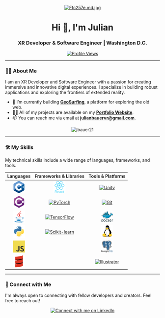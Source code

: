 <p align="center">
  <a href="https://freeimage.host/i/Ffc257e"><img src="https://iili.io/Ffc257e.md.jpg" alt="Ffc257e.md.jpg" border="0"></a>
</p>

<h1 align="center">Hi 👋, I'm Julian</h1>
<h3 align="center">XR Developer & Software Engineer | Washington D.C.</h3>

<p align="center">
  <a href="https://github.com/jbauer21">
    <img src="https://komarev.com/ghpvc/?username=jbauer21&label=Profile%20Views&color=0e75b6&style=flat-square" alt="Profile Views"/>
  </a>
</p>

---

### 👨‍💻 About Me

I am an XR Developer and Software Engineer with a passion for creating immersive and innovative digital experiences. I specialize in building robust applications and exploring the frontiers of extended reality.

- 🔭 I’m currently building **[GeoSurfing](https://geosurfing.net/)**, a platform for exploring the old web.  
- 👨‍💻 All of my projects are available on my **[Portfolio Website](https://jcbauer.neocities.org/portfolio)**.  
- 📫 You can reach me via email at **julianbauervr@gmail.com**.

<p align="center">
  <img align="center" src="https://github-readme-stats.vercel.app/api/top-langs?username=jbauer21&show_icons=true&locale=en&layout=compact&theme=vision-friendly-dark" alt="jbauer21" />
</p>

---

### 🛠️ My Skills

My technical skills include a wide range of languages, frameworks, and tools.

| **Languages** | **Frameworks & Libraries** | **Tools & Platforms** |
| :---: | :---: | :---: |
| <a href="https://www.cplusplus.com/" target="_blank"><img src="https://raw.githubusercontent.com/devicons/devicon/master/icons/cplusplus/cplusplus-original.svg" alt="C++" width="40" height="40"/></a> | <a href="https://reactjs.org/" target="_blank"><img src="https://raw.githubusercontent.com/devicons/devicon/master/icons/react/react-original-wordmark.svg" alt="React" width="40" height="40"/></a> | <a href="https://unity.com/" target="_blank"><img src="https://www.vectorlogo.zone/logos/unity3d/unity3d-icon.svg" alt="Unity" width="40" height="40"/></a> |
| <a href="https://learn.microsoft.com/en-us/dotnet/csharp/" target="_blank"><img src="https://raw.githubusercontent.com/devicons/devicon/master/icons/csharp/csharp-original.svg" alt="C#" width="40" height="40"/></a> | <a href="https://pytorch.org/" target="_blank"><img src="https://www.vectorlogo.zone/logos/pytorch/pytorch-icon.svg" alt="PyTorch" width="40" height="40"/></a> | <a href="https://git-scm.com/" target="_blank"><img src="https://www.vectorlogo.zone/logos/git-scm/git-scm-icon.svg" alt="Git" width="40" height="40"/></a> |
| <a href="https://www.java.com" target="_blank"><img src="https://raw.githubusercontent.com/devicons/devicon/master/icons/java/java-original.svg" alt="Java" width="40" height="40"/></a> | <a href="https://www.tensorflow.org" target="_blank"><img src="https://www.vectorlogo.zone/logos/tensorflow/tensorflow-icon.svg" alt="TensorFlow" width="40" height="40"/></a> | <a href="https://www.docker.com/" target="_blank"><img src="https://raw.githubusercontent.com/devicons/devicon/master/icons/docker/docker-original-wordmark.svg" alt="Docker" width="40" height="40"/></a> |
| <a href="https://www.python.org" target="_blank"><img src="https://raw.githubusercontent.com/devicons/devicon/master/icons/python/python-original.svg" alt="Python" width="40" height="40"/></a> | <a href="https://scikit-learn.org/" target="_blank"><img src="https://upload.wikimedia.org/wikipedia/commons/0/05/Scikit_learn_logo_small.svg" alt="Scikit-learn" width="40" height="40"/></a> | <a href="https://www.linux.org/" target="_blank"><img src="https://raw.githubusercontent.com/devicons/devicon/master/icons/linux/linux-original.svg" alt="Linux" width="40" height="40"/></a> |
| <a href="https://developer.mozilla.org/en-US/docs/Web/JavaScript" target="_blank"><img src="https://raw.githubusercontent.com/devicons/devicon/master/icons/javascript/javascript-original.svg" alt="JavaScript" width="40" height="40"/></a> | | <a href="https://www.postgresql.org" target="_blank"><img src="https://raw.githubusercontent.com/devicons/devicon/master/icons/postgresql/postgresql-original-wordmark.svg" alt="PostgreSQL" width="40" height="40"/></a> |
| <a href="https://www.scala-lang.org" target="_blank"><img src="https://raw.githubusercontent.com/devicons/devicon/master/icons/scala/scala-original.svg" alt="Scala" width="40" height="40"/></a> | | <a href="https://www.adobe.com/products/illustrator.html" target="_blank"><img src="https://www.vectorlogo.zone/logos/adobe_illustrator/adobe_illustrator-icon.svg" alt="Illustrator" width="40" height="40"/></a> |

---

### 🤝 Connect with Me

I'm always open to connecting with fellow developers and creators. Feel free to reach out!

<p align="center">
  <a href="https://linkedin.com/in/julian-bauer-02724522b" target="_blank">
    <img align="center" src="https://raw.githubusercontent.com/rahuldkjain/github-profile-readme-generator/master/src/images/icons/Social/linked-in-alt.svg" alt="Connect with me on LinkedIn" height="40" width="50" />
  </a>
</p>
